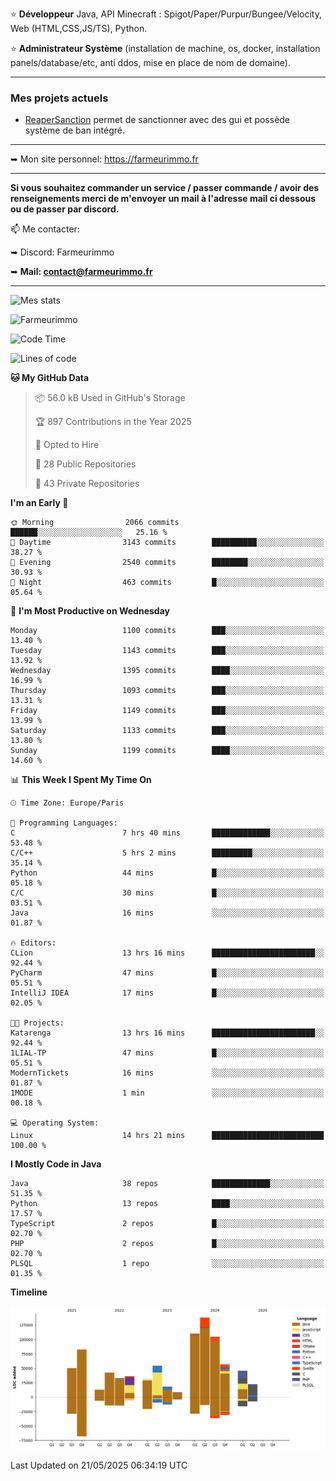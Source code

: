 ⭐ **Développeur** Java, API Minecraft : Spigot/Paper/Purpur/Bungee/Velocity, Web (HTML,CSS,JS/TS), Python.

⭐ **Administrateur Système** (installation de machine, os, docker, installation panels/database/etc, anti ddos, mise en place de nom de domaine).

---

### Mes projets actuels
- [ReaperSanction](https://www.spigotmc.org/resources/reapersanction.89580/) permet de sanctionner avec des gui et possède système de ban intégré.

---

➥ Mon site personnel: https://farmeurimmo.fr

---

**Si vous souhaitez commander un service / passer commande / avoir des renseignements merci de m'envoyer un mail à l'adresse mail ci dessous ou de passer par discord.**

📫 Me contacter:
 
   ➥ Discord: Farmeurimmo
   
   ➥ **Mail: contact@farmeurimmo.fr**

---

![Mes stats](https://github-readme-stats.farmeurimmo.fr/api?username=Farmeurimmo&count_private=true&show_icons=true&theme=radical)

<img src="https://komarev.com/ghpvc/?username=Farmeurimmo" alt="Farmeurimmo" />

<!--START_SECTION:waka-->
![Code Time](http://img.shields.io/badge/Code%20Time-2%2C030%20hrs%2024%20mins-blue)

![Lines of code](https://img.shields.io/badge/From%20Hello%20World%20I%27ve%20Written-849.8%20thousand%20lines%20of%20code-blue)

**🐱 My GitHub Data** 

> 📦 56.0 kB Used in GitHub's Storage 
 > 
> 🏆 897 Contributions in the Year 2025
 > 
> 💼 Opted to Hire
 > 
> 📜 28 Public Repositories 
 > 
> 🔑 43 Private Repositories 
 > 
**I'm an Early 🐤** 

```text
🌞 Morning                2066 commits        ██████░░░░░░░░░░░░░░░░░░░   25.16 % 
🌆 Daytime                3143 commits        ██████████░░░░░░░░░░░░░░░   38.27 % 
🌃 Evening                2540 commits        ████████░░░░░░░░░░░░░░░░░   30.93 % 
🌙 Night                  463 commits         █░░░░░░░░░░░░░░░░░░░░░░░░   05.64 % 
```
📅 **I'm Most Productive on Wednesday** 

```text
Monday                   1100 commits        ███░░░░░░░░░░░░░░░░░░░░░░   13.40 % 
Tuesday                  1143 commits        ███░░░░░░░░░░░░░░░░░░░░░░   13.92 % 
Wednesday                1395 commits        ████░░░░░░░░░░░░░░░░░░░░░   16.99 % 
Thursday                 1093 commits        ███░░░░░░░░░░░░░░░░░░░░░░   13.31 % 
Friday                   1149 commits        ███░░░░░░░░░░░░░░░░░░░░░░   13.99 % 
Saturday                 1133 commits        ███░░░░░░░░░░░░░░░░░░░░░░   13.80 % 
Sunday                   1199 commits        ████░░░░░░░░░░░░░░░░░░░░░   14.60 % 
```


📊 **This Week I Spent My Time On** 

```text
🕑︎ Time Zone: Europe/Paris

💬 Programming Languages: 
C                        7 hrs 40 mins       █████████████░░░░░░░░░░░░   53.48 % 
C/C++                    5 hrs 2 mins        █████████░░░░░░░░░░░░░░░░   35.14 % 
Python                   44 mins             █░░░░░░░░░░░░░░░░░░░░░░░░   05.18 % 
C/C                      30 mins             █░░░░░░░░░░░░░░░░░░░░░░░░   03.51 % 
Java                     16 mins             ░░░░░░░░░░░░░░░░░░░░░░░░░   01.87 % 

🔥 Editors: 
CLion                    13 hrs 16 mins      ███████████████████████░░   92.44 % 
PyCharm                  47 mins             █░░░░░░░░░░░░░░░░░░░░░░░░   05.51 % 
IntelliJ IDEA            17 mins             █░░░░░░░░░░░░░░░░░░░░░░░░   02.05 % 

🐱‍💻 Projects: 
Katarenga                13 hrs 16 mins      ███████████████████████░░   92.44 % 
1LIAL-TP                 47 mins             █░░░░░░░░░░░░░░░░░░░░░░░░   05.51 % 
ModernTickets            16 mins             ░░░░░░░░░░░░░░░░░░░░░░░░░   01.87 % 
1MODE                    1 min               ░░░░░░░░░░░░░░░░░░░░░░░░░   00.18 % 

💻 Operating System: 
Linux                    14 hrs 21 mins      █████████████████████████   100.00 % 
```

**I Mostly Code in Java** 

```text
Java                     38 repos            █████████████░░░░░░░░░░░░   51.35 % 
Python                   13 repos            ████░░░░░░░░░░░░░░░░░░░░░   17.57 % 
TypeScript               2 repos             █░░░░░░░░░░░░░░░░░░░░░░░░   02.70 % 
PHP                      2 repos             █░░░░░░░░░░░░░░░░░░░░░░░░   02.70 % 
PLSQL                    1 repo              ░░░░░░░░░░░░░░░░░░░░░░░░░   01.35 % 
```



**Timeline**

![Lines of Code chart](https://raw.githubusercontent.com/Farmeurimmo/Farmeurimmo/main/assets/bar_graph.png)


 Last Updated on 21/05/2025 06:34:19 UTC
<!--END_SECTION:waka-->
